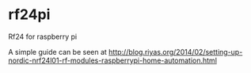 rf24pi
======

Rf24 for raspberry pi

A simple guide can be seen at http://blog.riyas.org/2014/02/setting-up-nordic-nrf24l01-rf-modules-raspberrypi-home-automation.html

